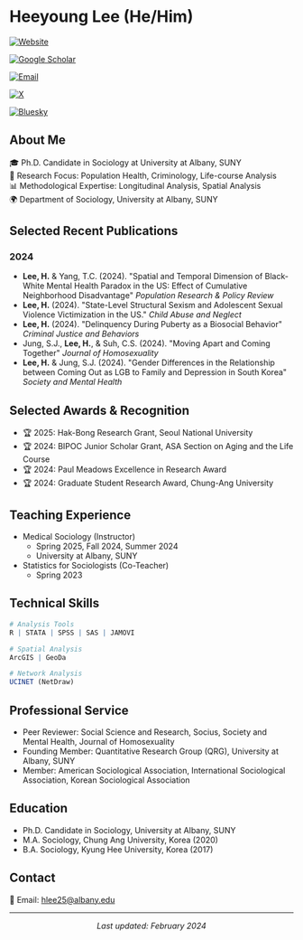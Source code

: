 # Heeyoung Lee (He/Him)
[![Website](https://img.shields.io/badge/Personal%20Website-idlhy0218.github.io-brightgreen)](https://idlhy0218.github.io/)

[![Google Scholar](https://img.shields.io/badge/Google%20Scholar-Profile-blue)](https://scholar.google.com/citations?user=YOUR_ID)

[![Email](https://img.shields.io/badge/Email-hlee25%40albany.edu-red)](mailto:hlee25@albany.edu)

[![X](https://img.shields.io/badge/Twitter-@LeePhd0218-1DA1F2)](https://x.com/idlhy0218)

[![Bluesky](https://img.shields.io/badge/Bluesky-@leephd.0218-3178F6)](https://bsky.app/profile/idlhy.bsky.social)

## About Me
🎓 Ph.D. Candidate in Sociology at University at Albany, SUNY  
🔬 Research Focus: Population Health, Criminology, Life-course Analysis  
📊 Methodological Expertise: Longitudinal Analysis, Spatial Analysis  
🌍 Department of Sociology, University at Albany, SUNY

## Selected Recent Publications
### 2024
- **Lee, H.** & Yang, T.C. (2024). "Spatial and Temporal Dimension of Black-White Mental Health Paradox in the US: Effect of Cumulative Neighborhood Disadvantage" *Population Research & Policy Review*
- **Lee, H.** (2024). "State-Level Structural Sexism and Adolescent Sexual Violence Victimization in the US." *Child Abuse and Neglect*
- **Lee, H.** (2024). "Delinquency During Puberty as a Biosocial Behavior" *Criminal Justice and Behaviors*
- Jung, S.J., **Lee, H.**, & Suh, C.S. (2024). "Moving Apart and Coming Together" *Journal of Homosexuality*
- **Lee, H.** & Jung, S.J. (2024). "Gender Differences in the Relationship between Coming Out as LGB to Family and Depression in South Korea" *Society and Mental Health*

## Selected Awards & Recognition
- 🏆 2025: Hak-Bong Research Grant, Seoul National University
- 🏆 2024: BIPOC Junior Scholar Grant, ASA Section on Aging and the Life Course
- 🏆 2024: Paul Meadows Excellence in Research Award
- 🏆 2024: Graduate Student Research Award, Chung-Ang University

## Teaching Experience
- Medical Sociology (Instructor)
  - Spring 2025, Fall 2024, Summer 2024
  - University at Albany, SUNY
- Statistics for Sociologists (Co-Teacher)
  - Spring 2023

## Technical Skills
```r
# Analysis Tools
R | STATA | SPSS | SAS | JAMOVI

# Spatial Analysis
ArcGIS | GeoDa

# Network Analysis
UCINET (NetDraw)
```

## Professional Service
- Peer Reviewer: Social Science and Research, Socius, Society and Mental Health, Journal of Homosexuality
- Founding Member: Quantitative Research Group (QRG), University at Albany, SUNY
- Member: American Sociological Association, International Sociological Association, Korean Sociological Association

## Education
- Ph.D. Candidate in Sociology, University at Albany, SUNY
- M.A. Sociology, Chung Ang University, Korea (2020)
- B.A. Sociology, Kyung Hee University, Korea (2017)

## Contact
📧 Email: hlee25@albany.edu

---
<p align="center">
<i>Last updated: February 2024</i>
</p>
